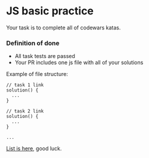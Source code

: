 # JS basic practice

Your task is to complete all of codewars katas.

### Definition of done

- All task tests are passed
- Your PR includes one js file with all of your solutions

Example of file structure:

```
// task 1 link
solution() {
  ...
}

// task 2 link
solution() {
  ...
}

...
```

[List is here](https://solvdportal.sharepoint.com/:w:/s/GoogleDriveSolvdLABA/EWDFXpCRMdZMuHWQSPLNEyYBjLGJl7XCFlZap_np_pwQwQ?e=G1r2Yv), good luck.
